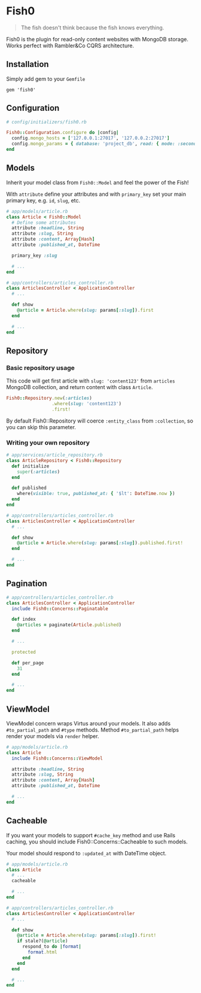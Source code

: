 # Fish0

> The fish doesn't think because the fish knows everything.

Fish0 is the plugin for read-only content websites with MongoDB storage. Works perfect with Rambler&Co CQRS architecture.

## Installation

Simply add gem to your `Gemfile`

````
gem 'fish0'
````

## Configuration

```ruby
# config/initializers/fish0.rb

Fish0::Configuration.configure do |config|
  config.mongo_hosts = ['127.0.0.1:27017', '127.0.0.2:27017']
  config.mongo_params = { database: 'project_db', read: { mode: :secondary } }
end
```

## Models

Inherit your model class from `Fish0::Model` and feel the power of the Fish!

With `attribute` define your attributes and with `primary_key` set your main primary key, e.g. `id`, `slug`, etc.

```ruby
# app/models/article.rb
class Article < Fish0::Model
  # Define some attributes
  attribute :headline, String
  attribute :slug, String
  attribute :content, Array[Hash]
  attribute :published_at, DateTime

  primary_key :slug

  # ...
end

# app/controllers/articles_controller.rb
class ArticlesController < ApplicationController
  # ...

  def show
    @article = Article.where(slug: params[:slug]).first
  end

  # ...
end
```

## Repository

### Basic repository usage

This code will get first article with `slug: 'content123'` from `articles` MongoDB collection, and return content with class `Article`.

```ruby
Fish0::Repository.new(:articles)
                 .where(slug: 'content123')
                 .first!
```

By default Fish0::Repository will coerce `:entity_class` from `:collection`, so you can skip this parameter.

### Writing your own repository

```ruby
# app/services/article_repository.rb
class ArticleRepository < Fish0::Repository
  def initialize
    super(:articles)
  end

  def published
    where(visible: true, published_at: { '$lt': DateTime.now })
  end
end

# app/controllers/articles_controller.rb
class ArticlesController < ApplicationController
  # ...

  def show
    @article = Article.where(slug: params[:slug]).published.first!
  end

  # ...
end
```

## Pagination

```ruby
# app/controllers/articles_controller.rb
class ArticlesController < ApplicationController
  include Fish0::Concerns::Paginatable

  def index
    @articles = paginate(Article.published)
  end

  # ...

  protected

  def per_page
    31
  end

  # ...
end
```

## ViewModel

ViewModel concern wraps Virtus around your models. It also adds `#to_partial_path` and `#type` methods. Method `#to_partial_path` helps render your models via `render` helper.


```ruby
# app/models/article.rb
class Article
  include Fish0::Concerns::ViewModel

  attribute :headline, String
  attribute :slug, String
  attribute :content, Array[Hash]
  attribute :published_at, DateTime

  # ...
end
```

## Cacheable

If you want your models to support `#cache_key` method and use Rails caching, you should include Fish0::Concerns::Cacheable to such models.

Your model should respond to `:updated_at` with DateTime object.

```ruby
# app/models/article.rb
class Article
  # ...
  cacheable

  # ...
end

# app/controllers/articles_controller.rb
class ArticlesController < ApplicationController
  # ...

  def show
    @article = Article.where(slug: params[:slug]).first!
    if stale?(@article)
      respond_to do |format|
        format.html
      end
    end
  end

  # ...
end
```
